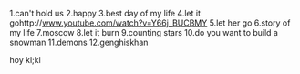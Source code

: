 1.can't hold us
2.happy
3.best day of my life
4.let it gohttp://www.youtube.com/watch?v=Y66j_BUCBMY
5.let her go
6.story of my life
7.moscow
8.let it burn
9.counting stars
10.do you want to build a snowman
11.demons
12.genghiskhan

hoy kl;kl

